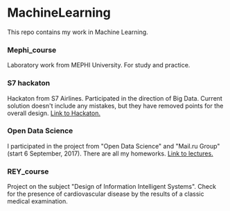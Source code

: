 # MachineLearning 
This repo contains my work in Machine Learning.

### Mephi_course
Laboratory work from MEPHI University. For study and practice.

### S7 hackaton
Hackaton from S7 Airlines. Participated in the direction of Big Data.
Current solution doesn't include any mistakes, but they have removed points for the overall design.
[Link to Hackaton.](https://www.s7.ru/home/offers/hackathon/index.dot)

### Open Data Science 
I participated in the project from "Open Data Science" and "Mail.ru Group" (start 6 September, 2017). There are all my homeworks. 
[Link to lectures.](https://habrahabr.ru/company/ods/blog/322626/)

### REY_course
Project on the subject "Design of Information Intelligent Systems".
Check for the presence of cardiovascular disease by the results of a classic medical examination.
